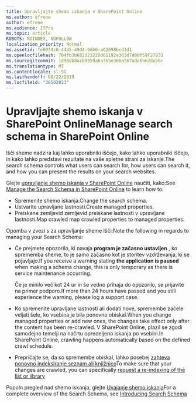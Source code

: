 ```yaml
---
title: Upravljajte shemo iskanja v SharePoint Online
ms.author: efrene
author: efrene
ms.audience: ITPro
ms.topic: article
ROBOTS: NOINDEX, NOFOLLOW
localization_priority: Normal
ms.assetid: fe00f4c0-44d5-49d4-9db0-a62698bcd1d1
ms.openlocfilehash: 704fb3b682d23220d61192e383d7d80f59f27933
ms.sourcegitcommit: 1d98db8acb9959aba3b5e308a567ade6b62da56c
ms.translationtype: MT
ms.contentlocale: sl-SI
ms.lasthandoff: 08/22/2019
ms.locfileid: "36502823"
---
```

# <a name="manage-search-schema-in-sharepoint-online"></a><span data-ttu-id="a83e5-102">Upravljajte shemo iskanja v SharePoint Online</span><span class="sxs-lookup"><span data-stu-id="a83e5-102">Manage search schema in SharePoint Online</span></span>

<span data-ttu-id="a83e5-103">Išči sheme nadzira kaj lahko uporabniki iščejo, kako lahko uporabniki iščejo, in kako lahko predstavi rezultate na vaše spletne strani za iskanje.</span><span class="sxs-lookup"><span data-stu-id="a83e5-103">The search schema controls what users can search for, how users can search it, and how you can present the results on your search websites.</span></span> 

<span data-ttu-id="a83e5-104">Glejte [upravljanje shemo iskanja v SharePoint Online](https://docs.microsoft.com/sharepoint/manage-search-schema) naučiti, kako:</span><span class="sxs-lookup"><span data-stu-id="a83e5-104">See [Manage the Search Schema in SharePoint Online](https://docs.microsoft.com/sharepoint/manage-search-schema) to learn how to:</span></span> 
- <span data-ttu-id="a83e5-105">Spremenite shemo iskanja.</span><span class="sxs-lookup"><span data-stu-id="a83e5-105">Change the search schema.</span></span>
- <span data-ttu-id="a83e5-106">Ustvarite upravljane lastnosti.</span><span class="sxs-lookup"><span data-stu-id="a83e5-106">Create managed properties.</span></span>
- <span data-ttu-id="a83e5-107">Preiskane zemljevid zemljevid preiskane lastnosti v upravljane lastnosti.</span><span class="sxs-lookup"><span data-stu-id="a83e5-107">Map crawled map crawled properties to managed properties.</span></span>

<span data-ttu-id="a83e5-108">Opomba v zvezi s za upravljanje sheme Išči:</span><span class="sxs-lookup"><span data-stu-id="a83e5-108">Note the following in regards to managing your Search Schema:</span></span>

- <span data-ttu-id="a83e5-109">Če prejmete opozorilo, ki navaja **program je začasno ustavljen** , ko sprememba sheme, to je samo začasno kot je storitev vzdrževanja, ki se pojavljajo.</span><span class="sxs-lookup"><span data-stu-id="a83e5-109">If you receive a warning stating **the application is paused** when making a schema change, this is only temporary as there is service maintenance occurring.</span></span> 

    <span data-ttu-id="a83e5-110">Če je minilo več kot 24 ur in še vedno prihaja do opozorilo, se prijavite na primer podporo.</span><span class="sxs-lookup"><span data-stu-id="a83e5-110">If more than 24 hours have passed and you still experience the warning, please log a support case.</span></span>
- <span data-ttu-id="a83e5-111">Ko spremenite upravljane lastnosti ali dodati nove, spremembe začele veljati šele, ko vsebina je bila ponovno obiskal.</span><span class="sxs-lookup"><span data-stu-id="a83e5-111">When you change managed properties or add new ones, the changes take effect only after the content has been re-crawled.</span></span> <span data-ttu-id="a83e5-112">V SharePoint Online, plazil se zgodi samodejno temelji na načrtu opredeljeno iskanja po vsebini.</span><span class="sxs-lookup"><span data-stu-id="a83e5-112">In SharePoint Online, crawling happens automatically based on the defined crawl schedule.</span></span>
- <span data-ttu-id="a83e5-113">Prepričajte se, da so spremembe obiskal, lahko posebej [zahteva ponovno indeksiranje seznam ali knjižnico](https://docs.microsoft.com/sharepoint/manage-search-schema#request-re-indexing-of-a-document-library-or-list)</span><span class="sxs-lookup"><span data-stu-id="a83e5-113">To make sure that your changes are crawled, you can specifically [request a re-indexing of the list or library](https://docs.microsoft.com/sharepoint/manage-search-schema#request-re-indexing-of-a-document-library-or-list)</span></span> 

<span data-ttu-id="a83e5-114">Popoln pregled nad shemo iskanja, glejte [Uvajanje shemo iskanja](https://blogs.technet.microsoft.com/tothesharepoint/2012/11/25/introducing-search-schema-for-sharepoint-2013/)</span><span class="sxs-lookup"><span data-stu-id="a83e5-114">For a complete overview of the Search Schema, see [Introducing Search Schema](https://blogs.technet.microsoft.com/tothesharepoint/2012/11/25/introducing-search-schema-for-sharepoint-2013/)</span></span> 


